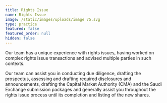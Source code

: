 ```yaml
---
title: Rights Issue
name: Rights Issue
image: /static/images/uploads/image 75.svg
type: practice
featured: false
featured_order: null
hidden: false
---
```

Our team has a unique experience with rights issues, having worked on complex rights issue transactions and advised multiple parties in such contexts.

Our team can assist you in conducting due diligence, drafting the prospectus, assessing and drafting required disclosures and announcements, drafting the Capital Market Authority (CMA) and the Saudi Exchange submission packages and generally assist you throughout the rights issue process until its completion and listing of the new shares.
